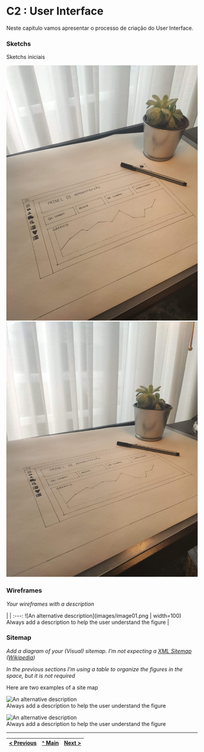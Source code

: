 # C2 : User Interface

Neste capitulo vamos apresentar o processo de criação do User Interface.


### Sketchs

Sketchs iniciais

![An alternative description](images/image01.jpg)
![An alternative description](images/image02.jpg)




### Wireframes

_Your wireframes with a description_  

| |
:---:
![An alternative description](images/image01.png | width=100)
Always add a description to help the user understand the figure |


### Sitemap

_Add a diagram of your (Visual) sitemap. I'm not expecting a [XML Sitemap](https://developers.google.com/search/docs/advanced/sitemaps/build-sitemap#expandable-1) ([Wikipedia](https://en.wikipedia.org/wiki/Sitemaps))_  

_In the previous sections I'm using a table to organize the figures in the space, but it is not required_

Here are two examples of a site map

![An alternative description](images/image08.png)  
Always add a description to help the user understand the figure  

![An alternative description](images/image07.png)  
Always add a description to help the user understand the figure  



---
[< Previous](c1.md) | [^ Main](https://github.com/exemploTrabalho/report) | [Next >](c3.md)
:--- | :---: | ---: 
